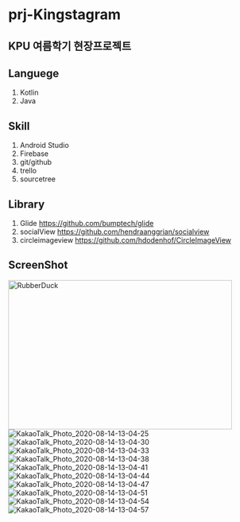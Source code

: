 prj-Kingstagram
==================================
KPU 여름학기 현장프로젝트 
---------------------------

Languege 
----------------------------
1. Kotlin
2. Java

Skill
-----------------------------
1. Android Studio
2. Firebase
3. git/github
4. trello
5. sourcetree

Library 
----------------------------
1. Glide <https://github.com/bumptech/glide>
2. socialView <https://github.com/hendraanggrian/socialview>
3. circleimageview <https://github.com/hdodenhof/CircleImageView>

ScreenShot
---------------------------------
<img src="https://user-images.githubusercontent.com/32770277/90212634-d31d5c00-de2e-11ea-9dac-7943f36c9459.jpeg" width="450px" height="300px" title="px(픽셀) 크기 설정" alt="RubberDuck"></img><br/>
![KakaoTalk_Photo_2020-08-14-13-04-25](https://user-images.githubusercontent.com/32770277/90212634-d31d5c00-de2e-11ea-9dac-7943f36c9459.jpeg)
![KakaoTalk_Photo_2020-08-14-13-04-30](https://user-images.githubusercontent.com/32770277/90212632-d31d5c00-de2e-11ea-836b-e5ac3eea81df.jpeg)
![KakaoTalk_Photo_2020-08-14-13-04-33](https://user-images.githubusercontent.com/32770277/90212630-d284c580-de2e-11ea-9d19-299032fd1167.jpeg)
![KakaoTalk_Photo_2020-08-14-13-04-38](https://user-images.githubusercontent.com/32770277/90212627-d1ec2f00-de2e-11ea-836c-0493561b0a71.jpeg)
![KakaoTalk_Photo_2020-08-14-13-04-41](https://user-images.githubusercontent.com/32770277/90212626-d1539880-de2e-11ea-941d-58f5e9f911ab.jpeg)
![KakaoTalk_Photo_2020-08-14-13-04-44](https://user-images.githubusercontent.com/32770277/90212625-d0bb0200-de2e-11ea-8fa9-d2f223a34ee7.jpeg)
![KakaoTalk_Photo_2020-08-14-13-04-47](https://user-images.githubusercontent.com/32770277/90212624-d0226b80-de2e-11ea-8417-0c5c4288e157.jpeg)
![KakaoTalk_Photo_2020-08-14-13-04-51](https://user-images.githubusercontent.com/32770277/90212623-cf89d500-de2e-11ea-81b1-6b2652e03219.jpeg)
![KakaoTalk_Photo_2020-08-14-13-04-54](https://user-images.githubusercontent.com/32770277/90212622-ce58a800-de2e-11ea-9ca0-5058ba3a9770.jpeg)
![KakaoTalk_Photo_2020-08-14-13-04-57](https://user-images.githubusercontent.com/32770277/90212616-cb5db780-de2e-11ea-93eb-cd32861c31a2.jpeg)
